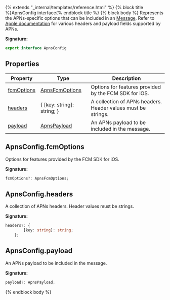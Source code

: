 {% extends "_internal/templates/reference.html" %}
{% block title %}ApnsConfig interface{% endblock title %}
{% block body %}
Represents the APNs-specific options that can be included in an [Message](./firebase-admin.messaging.md#message)<!-- -->. Refer to [Apple documentation](https://developer.apple.com/library/content/documentation/NetworkingInternet/Conceptual/RemoteNotificationsPG/CommunicatingwithAPNs.html) for various headers and payload fields supported by APNs.

<b>Signature:</b>

```typescript
export interface ApnsConfig 
```

## Properties

|  Property | Type | Description |
|  --- | --- | --- |
|  [fcmOptions](./firebase-admin.messaging.apnsconfig.md#apnsconfigfcmoptions) | [ApnsFcmOptions](./firebase-admin.messaging.apnsfcmoptions.md#apnsfcmoptions_interface) | Options for features provided by the FCM SDK for iOS. |
|  [headers](./firebase-admin.messaging.apnsconfig.md#apnsconfigheaders) | { \[key: string\]: string; } | A collection of APNs headers. Header values must be strings. |
|  [payload](./firebase-admin.messaging.apnsconfig.md#apnsconfigpayload) | [ApnsPayload](./firebase-admin.messaging.apnspayload.md#apnspayload_interface) | An APNs payload to be included in the message. |

## ApnsConfig.fcmOptions

Options for features provided by the FCM SDK for iOS.

<b>Signature:</b>

```typescript
fcmOptions?: ApnsFcmOptions;
```

## ApnsConfig.headers

A collection of APNs headers. Header values must be strings.

<b>Signature:</b>

```typescript
headers?: {
        [key: string]: string;
    };
```

## ApnsConfig.payload

An APNs payload to be included in the message.

<b>Signature:</b>

```typescript
payload?: ApnsPayload;
```
{% endblock body %}
